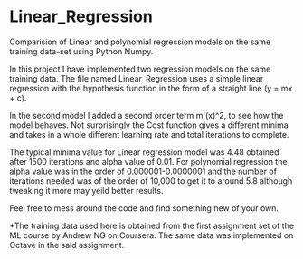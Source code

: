 # Linear_Regression
Comparision of Linear and polynomial regression models on the same training data-set using Python Numpy.

In this project I have implemented two regression models on the same training data. The file named Linear_Regression uses a simple linear regression with the hypothesis function in 
the form of a straight line (y = mx + c). 

In the second model I added a second order term m'(x)^2, to see how the model behaves. Not surprisingly the Cost function gives a different minima and takes in a whole different learning
rate and total iterations to complete.

The typical minima value for Linear regression model was 4.48 obtained after 1500 iterations and alpha value of 0.01.
For polynomial regression the alpha value was in the order of 0.000001-0.0000001 and the number of iterations needed was of the order of 10,000 to get it to around 5.8 although tweaking
it more may yeild better results. 

Feel free to mess around the code and find something new of your own.

*The training data used here is obtained from the first assignment set of the ML course by Andrew NG on Coursera. The same data was implemented on Octave in the said assignment.
